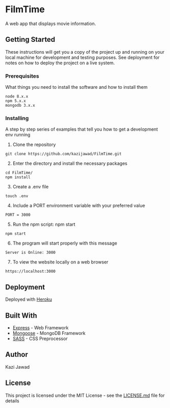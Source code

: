 # FilmTime

A web app that displays movie information.

## Getting Started

These instructions will get you a copy of the project up and running on your local machine for development and testing purposes. See deployment for notes on how to deploy the project on a live system.

### Prerequisites

What things you need to install the software and how to install them

```
node 8.x.x
npm 5.x.x
mongodb 3.x.x
```

### Installing

A step by step series of examples that tell you how to get a development env running

1. Clone the repository
```
git clone https://github.com/kazijawad/FilmTime.git
```

2. Enter the directory and install the necessary packages
```
cd FilmTime/
npm install
```

3. Create a .env file
```
touch .env
```

4. Include a PORT environment variable with your preferred value
```
PORT = 3000
```

5. Run the npm script: npm start
```
npm start
```

6. The program will start properly with this message
```
Server is Online: 3000
```

7. To view the website locally on a web browser
```
https://localhost:3000
```

## Deployment

Deployed with [Heroku](https://www.heroku.com)

## Built With

* [Express](http://www.expressjs.com) - Web Framework
* [Mongoose](http://www.mongoosejs.com) - MongoDB Framework
* [SASS](https://sass-lang.com) - CSS Preprocessor

## Author

Kazi Jawad

## License

This project is licensed under the MIT License - see the [LICENSE.md](LICENSE.md) file for details
